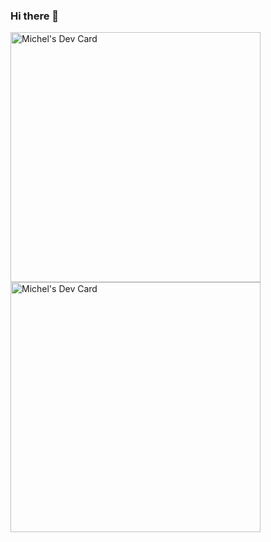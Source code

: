 ### Hi there 👋

<!--
**Michel-Prins/Michel-Prins** is a ✨ _special_ ✨ repository because its `README.md` (this file) appears on your GitHub profile.

Here are some ideas to get you started:

- 🔭 I’m currently working on ...
- 🌱 I’m currently learning ...
- 👯 I’m looking to collaborate on ...
- 🤔 I’m looking for help with ...
- 💬 Ask me about ...
- 📫 How to reach me: ...
- 😄 Pronouns: ...
- ⚡ Fun fact: ...
-->

<a href="https://app.daily.dev/Soeppan"><img src="https://api.daily.dev/devcards/1007402d384a46f48aa3e42202aa5d86.png?r=ibz" width="400" alt="Michel's Dev Card"/></a>
<a href="https://app.daily.dev/devcard"><img src="https://github.com/Michel-Prins/Michel-Prins/master/devcard.svg" width="400" alt="Michel's Dev Card"/></a>
